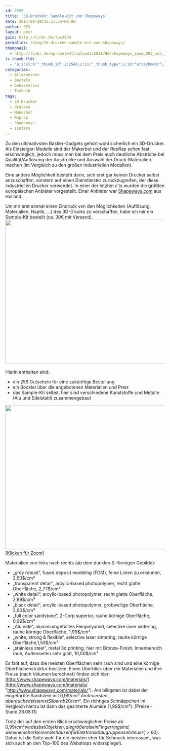 ```yaml
---
id: 2539
title: '3D-Drucken: Sample-Kit von Shapeways'
date: 2011-08-28T15:11:33+00:00
author: SES
layout: post
guid: http://tinkr.de/?p=2539
permalink: /blog/3d-drucken-sample-kit-von-shapeways/
thumbnail:
  - http://tinkr.de/wp-content/uploads/2011/08/shapeways_zoom_003_sml.jpg
tc-thumb-fld:
  - 'a:2:{s:9:"_thumb_id";i:2546;s:11:"_thumb_type";s:10:"attachment";}'
categories:
  - Allgemeines
  - Basteln
  - Gebasteltes
  - Technik
tags:
  - 3D Drucker
  - drucken
  - Makerbot
  - Reprap
  - Shapeways
  - sintern
---
```

Zu den ultimativsten Bastler-Gadgets gehört wohl sicherlich ein 3D-Drucker. Als Einsteiger-Modelle sind der Makerbot und der RepRap schon fast erschwinglich, jedoch muss man bei dem Preis auch deutliche Abstriche bei Qualität/Auflösung der Ausdrucke und Auswahl der Druck-Materialien machen (im Vergleich zu den großen industriellen Modellen).

Eine andere Möglichkeit besteht darin, sich erst gar keinen Drucker selbst anzuschaffen, sondern auf einen Dienstleister zurückzugreifen, der diese industriellen Drucker verwendet. In einer der letzten c&#8217;ts wurden die größten europäischen Anbieter vorgestellt. Einer Anbieter war [Shapeways.com](http://www.Shapeways.com) aus Holland.

Um mir erst einmal einen Eindruck von den Möglichkeiten (Auflösung, Materialien, Haptik, &#8230;) des 3D-Drucks zu verschaffen, habe ich mir ein Sample-Kit bestellt (ca. 30€ mit Versand).
<img loading="lazy" src="/assets/2011/08/shapeways_0.jpg" alt="" title="Shapeways - Sample Kit" width="606" height="455" class="alignnone size-full wp-image-2540" srcset="/assets/2011/08/shapeways_0.jpg 606w, /assets/2011/08/shapeways_0-240x180.jpg 240w" sizes="(max-width: 606px) 100vw, 606px" />

Hierin enthalten sind:
- ein 25$ Gutschein für eine zukünftige Bestellung
- ein Booklet über die angebotenen Materialien und Preis
- das Sample-Kit selbst, hier sind verschiedene Kunststoffe und Metalle (Alu und Edelstahl) zusammengebaut

[<img loading="lazy" src="/assets/2011/08/shapeways_1.jpg" alt="" title="Shapeways - Sample Kit, Detail" width="606" height="455" class="alignnone size-full wp-image-2541" srcset="/assets/2011/08/shapeways_1.jpg 606w, /assets/2011/08/shapeways_1-240x180.jpg 240w" sizes="(max-width: 606px) 100vw, 606px" />](/assets/2011/08/shapeways_zoom_003.jpg)
[[Klicken für Zoom]](/assets/2011/08/shapeways_zoom_003.jpg)

Materialien von links nach rechts (ab dem dunklen S-förmigen Gebilde):

- &#8222;grey robust&#8220;, fused deposit modeling (FDM), feine Linien zu erkennen, 2,50$/cm³
- &#8222;transparent detail&#8220;, arcylic-based photopolymer, recht glatte Oberfläche, 2,77$/cm³
- &#8222;white detail&#8220;, arcylic-based photopolymer, recht glatte Oberfläche, 2,89$/cm³
- &#8222;black detail&#8220;, arcylic-based photopolymer, grobwellige Oberfläche, 2,90$/cm³
- &#8222;full color sandstone&#8220;, Z-Corp superior, rauhe körnige Oberfläche, 0,99$/cm³
- &#8222;Alumide&#8220;, aluminiumgefülltes Feinpolyamid, selective laser sintering, rauhe körnige Oberfläche, 1,99$/cm³
- &#8222;white, strong & flexible&#8220;, selective laser sintering, rauhe körnige Oberfläche,1,50$/cm³
- &#8222;stainless steel&#8220;, metal 3d printing, hier mit Bronze-Finish, Innenbereich rauh, Außenseiten sehr glatt, 10,00$/cm³

Es fällt auf, dass die meisten Oberflächen sehr rauh sind und eine körnige Oberflächenstruktur besitzen.
Einen Überblick über die Materialen und ihre Preise (nach Volumen berechnet) finden sich hier: [http://www.shapeways.com/materials/](http://www.shapeways.com/materials/ "http://www.shapeways.com/materials/").
Am billigsten ist dabei der eingefärbte Sandstein mit 0,99$/cm³. Am teuersten, aber auch edelsten ist Silber ab 20$/cm³. Ein richtiges Schnäppchen im Vergleich hierzu ist dann das gesinterte Alumide (1,99$/cm³). [Preise - Stand 28.08.11]

Trotz der auf den ersten Blick erschwinglichen Preise ab 0,99$/cm³ wird es bei Objekten, die größer als ein Fingerring sind, wie einem eher kleinen Gehäusen für Elektronikbaugruppen sehr teuer (>60$). Daher ist die Seite wohl für die meisten eher für Schmuck interessant, was sich auch an den Top-100 des Webshops widerspiegelt.
